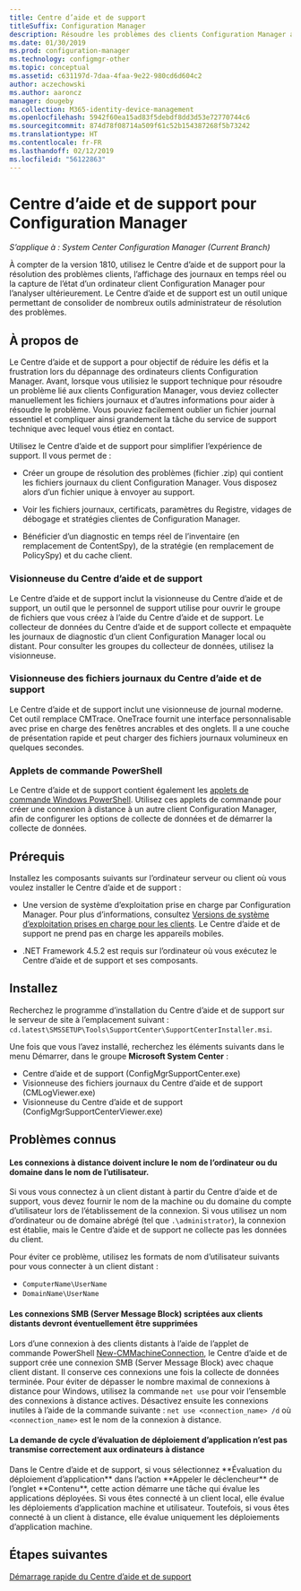 ```yaml
---
title: Centre d’aide et de support
titleSuffix: Configuration Manager
description: Résoudre les problèmes des clients Configuration Manager avec le Centre d’aide et de support.
ms.date: 01/30/2019
ms.prod: configuration-manager
ms.technology: configmgr-other
ms.topic: conceptual
ms.assetid: c631197d-7daa-4faa-9e22-980cd6d604c2
author: aczechowski
ms.author: aaroncz
manager: dougeby
ms.collection: M365-identity-device-management
ms.openlocfilehash: 5942f60ea15ad83f5debdf8dd3d53e72770744c6
ms.sourcegitcommit: 874d78f08714a509f61c52b154387268f5b73242
ms.translationtype: HT
ms.contentlocale: fr-FR
ms.lasthandoff: 02/12/2019
ms.locfileid: "56122863"
---
```

# <a name="support-center-for-configuration-manager"></a>Centre d’aide et de support pour Configuration Manager

*S’applique à : System Center Configuration Manager (Current Branch)*

<!--1357489--> À compter de la version 1810, utilisez le Centre d’aide et de support pour la résolution des problèmes clients, l’affichage des journaux en temps réel ou la capture de l’état d’un ordinateur client Configuration Manager pour l’analyser ultérieurement. Le Centre d’aide et de support est un outil unique permettant de consolider de nombreux outils administrateur de résolution des problèmes. 



## <a name="about"></a>À propos de 

Le Centre d’aide et de support a pour objectif de réduire les défis et la frustration lors du dépannage des ordinateurs clients Configuration Manager. Avant, lorsque vous utilisiez le support technique pour résoudre un problème lié aux clients Configuration Manager, vous deviez collecter manuellement les fichiers journaux et d’autres informations pour aider à résoudre le problème. Vous pouviez facilement oublier un fichier journal essentiel et compliquer ainsi grandement la tâche du service de support technique avec lequel vous étiez en contact.

Utilisez le Centre d’aide et de support pour simplifier l’expérience de support. Il vous permet de :

 - Créer un groupe de résolution des problèmes (fichier .zip) qui contient les fichiers journaux du client Configuration Manager. Vous disposez alors d’un fichier unique à envoyer au support.  

 - Voir les fichiers journaux, certificats, paramètres du Registre, vidages de débogage et stratégies clientes de Configuration Manager.  

 - Bénéficier d’un diagnostic en temps réel de l’inventaire (en remplacement de ContentSpy), de la stratégie (en remplacement de PolicySpy) et du cache client.  


### <a name="support-center-viewer"></a>Visionneuse du Centre d’aide et de support

Le Centre d’aide et de support inclut la visionneuse du Centre d’aide et de support, un outil que le personnel de support utilise pour ouvrir le groupe de fichiers que vous créez à l’aide du Centre d’aide et de support. Le collecteur de données du Centre d’aide et de support collecte et empaquète les journaux de diagnostic d’un client Configuration Manager local ou distant. Pour consulter les groupes du collecteur de données, utilisez la visionneuse.


### <a name="support-center-log-file-viewer"></a>Visionneuse des fichiers journaux du Centre d’aide et de support

Le Centre d’aide et de support inclut une visionneuse de journal moderne. Cet outil remplace CMTrace. OneTrace fournit une interface personnalisable avec prise en charge des fenêtres ancrables et des onglets. Il a une couche de présentation rapide et peut charger des fichiers journaux volumineux en quelques secondes.


### <a name="powershell-cmdlets"></a>Applets de commande PowerShell

Le Centre d’aide et de support contient également les [applets de commande Windows PowerShell](https://go.microsoft.com/fwlink/?linkid=397830). Utilisez ces applets de commande pour créer une connexion à distance à un autre client Configuration Manager, afin de configurer les options de collecte de données et de démarrer la collecte de données.



## <a name="prerequisites"></a>Prérequis

Installez les composants suivants sur l’ordinateur serveur ou client où vous voulez installer le Centre d’aide et de support :

- Une version de système d’exploitation prise en charge par Configuration Manager. Pour plus d’informations, consultez [Versions de système d’exploitation prises en charge pour les clients](/sccm/core/plan-design/configs/supported-operating-systems-for-clients-and-devices). Le Centre d’aide et de support ne prend pas en charge les appareils mobiles.  

- .NET Framework 4.5.2 est requis sur l’ordinateur où vous exécutez le Centre d’aide et de support et ses composants.  



## <a name="install"></a>Installez

Recherchez le programme d’installation du Centre d’aide et de support sur le serveur de site à l’emplacement suivant : `cd.latest\SMSSETUP\Tools\SupportCenter\SupportCenterInstaller.msi`.

Une fois que vous l’avez installé, recherchez les éléments suivants dans le menu Démarrer, dans le groupe **Microsoft System Center** :  
- Centre d’aide et de support (ConfigMgrSupportCenter.exe)  
- Visionneuse des fichiers journaux du Centre d’aide et de support (CMLogViewer.exe)  
- Visionneuse du Centre d’aide et de support (ConfigMgrSupportCenterViewer.exe)  



## <a name="known-issues"></a>Problèmes connus 

#### <a name="remote-connections-must-include-computer-name-or-domain-as-part-of-the-user-name"></a>Les connexions à distance doivent inclure le nom de l’ordinateur ou du domaine dans le nom de l’utilisateur.
Si vous vous connectez à un client distant à partir du Centre d’aide et de support, vous devez fournir le nom de la machine ou du domaine du compte d’utilisateur lors de l’établissement de la connexion. Si vous utilisez un nom d’ordinateur ou de domaine abrégé (tel que `.\administrator`), la connexion est établie, mais le Centre d’aide et de support ne collecte pas les données du client. 

Pour éviter ce problème, utilisez les formats de nom d’utilisateur suivants pour vous connecter à un client distant : 
- `ComputerName\UserName`  
- `DomainName\UserName`  

#### <a name="scripted-server-message-block-connections-to-remote-clients-might-require-removal"></a>Les connexions SMB (Server Message Block) scriptées aux clients distants devront éventuellement être supprimées
Lors d’une connexion à des clients distants à l’aide de l’applet de commande PowerShell [New-CMMachineConnection](https://go.microsoft.com/fwlink/p/?linkid=390542), le Centre d’aide et de support crée une connexion SMB (Server Message Block) avec chaque client distant. Il conserve ces connexions une fois la collecte de données terminée. Pour éviter de dépasser le nombre maximal de connexions à distance pour Windows, utilisez la commande `net use` pour voir l’ensemble des connexions à distance actives. Désactivez ensuite les connexions inutiles à l’aide de la commande suivante : `net use <connection_name> /d` 
où `<connection_name>` est le nom de la connexion à distance.

#### <a name="application-deployment-evaluation-cycle-request-isnt-sent-correctly-to-remote-machines"></a>La demande de cycle d’évaluation de déploiement d’application n’est pas transmise correctement aux ordinateurs à distance
<!--2849356--> Dans le Centre d’aide et de support, si vous sélectionnez **Évaluation du déploiement d’application** dans l’action **Appeler le déclencheur** de l’onglet **Contenu**, cette action démarre une tâche qui évalue les applications déployées. Si vous êtes connecté à un client local, elle évalue les déploiements d’application machine et utilisateur. Toutefois, si vous êtes connecté à un client à distance, elle évalue uniquement les déploiements d’application machine.


## <a name="next-steps"></a>Étapes suivantes

[Démarrage rapide du Centre d’aide et de support](/sccm/core/support/support-center-quickstart)
